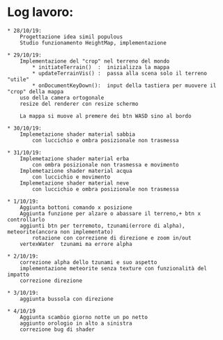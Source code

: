 # Log lavoro:

	* 28/10/19:
		Progettazione idea simil populous
		Studio funzionamento HeightMap, implementazione
		
	* 29/10/19:
		Implementazione del "crop" nel terreno del mondo
			* initiateTerrain()  :  inizializza la mappa
			* updateTerrainVis() :  passa alla scena solo il terreno "utile"
			* onDocumentKeyDown():  input della tastiera per muovere il "crop" della mappa
		uso della camera ortogonale 
		resize del renderer con resize schermo
		
		La mappa si muove al premere dei btn WASD sino al bordo
	
	* 30/10/19:
		Implemetazione shader material sabbia
			con luccichio e ombra posizionale non trasmessa
	
	* 31/10/19:
		Implemetazione shader material erba
			con ombra posizionale non trasmessa e movimento
		Implemetazione shader material acqua
			con luccichio e movimento
		Implemetazione shader material neve
			con luccichio e ombra posizionale non trasmessa
	
	* 1/10/19:
		Aggiunta bottoni comando x posizione
		Aggiunta funzione per alzare o abassare il terreno,+ btn x controllarlo
		aggiunti btn per terremoto, tzunami(errore di alpha), meteorite(ancora non implementato)
			rotazione con correzione di direzione e zoom in/out
		vertexWater  tzunami ma errore alpha
		
	* 2/10/19:
		correzione alpha dello tzunami e suo aspetto
		implementazione meteorite senza texture con funzionalità del impatto
		correzione direzione 
	
	* 3/10/19:
		aggiunta bussola con direzione
	
	* 4/10/19
		Aggiunta scambio giorno notte un po netto
		aggiunto orologio in alto a sinistra
		correzione bug di shader
		
	
	
		